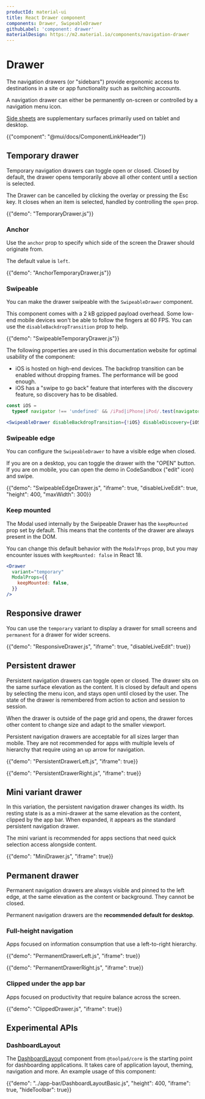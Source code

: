 ```yaml
---
productId: material-ui
title: React Drawer component
components: Drawer, SwipeableDrawer
githubLabel: 'component: drawer'
materialDesign: https://m2.material.io/components/navigation-drawer
---
```


# Drawer

<p class="description">The navigation drawers (or "sidebars") provide ergonomic access to destinations in a site or app functionality such as switching accounts.</p>

A navigation drawer can either be permanently on-screen or controlled by a navigation menu icon.

[Side sheets](https://m2.material.io/components/sheets-side) are supplementary surfaces primarily used on tablet and desktop.

{{"component": "@mui/docs/ComponentLinkHeader"}}

## Temporary drawer

Temporary navigation drawers can toggle open or closed. Closed by default, the drawer opens temporarily above all other content until a section is selected.

The Drawer can be cancelled by clicking the overlay or pressing the Esc key.
It closes when an item is selected, handled by controlling the `open` prop.

{{"demo": "TemporaryDrawer.js"}}

### Anchor

Use the `anchor` prop to specify which side of the screen the Drawer should originate from.

The default value is `left`.

{{"demo": "AnchorTemporaryDrawer.js"}}

### Swipeable

You can make the drawer swipeable with the `SwipeableDrawer` component.

This component comes with a 2 kB gzipped payload overhead.
Some low-end mobile devices won't be able to follow the fingers at 60 FPS.
You can use the `disableBackdropTransition` prop to help.

{{"demo": "SwipeableTemporaryDrawer.js"}}

The following properties are used in this documentation website for optimal usability of the component:

- iOS is hosted on high-end devices.
  The backdrop transition can be enabled without dropping frames.
  The performance will be good enough.
- iOS has a "swipe to go back" feature that interferes
  with the discovery feature, so discovery has to be disabled.

```jsx
const iOS =
  typeof navigator !== 'undefined' && /iPad|iPhone|iPod/.test(navigator.userAgent);

<SwipeableDrawer disableBackdropTransition={!iOS} disableDiscovery={iOS} />;
```

### Swipeable edge

You can configure the `SwipeableDrawer` to have a visible edge when closed.

If you are on a desktop, you can toggle the drawer with the "OPEN" button.
If you are on mobile, you can open the demo in CodeSandbox ("edit" icon) and swipe.

{{"demo": "SwipeableEdgeDrawer.js", "iframe": true, "disableLiveEdit": true, "height": 400, "maxWidth": 300}}

### Keep mounted

The Modal used internally by the Swipeable Drawer has the `keepMounted` prop set by default.
This means that the contents of the drawer are always present in the DOM.

You can change this default behavior with the `ModalProps` prop, but you may encounter issues with `keepMounted: false` in React 18.

```jsx
<Drawer
  variant="temporary"
  ModalProps={{
    keepMounted: false,
  }}
/>
```

## Responsive drawer

You can use the `temporary` variant to display a drawer for small screens and `permanent` for a drawer for wider screens.

{{"demo": "ResponsiveDrawer.js", "iframe": true, "disableLiveEdit": true}}

## Persistent drawer

Persistent navigation drawers can toggle open or closed.
The drawer sits on the same surface elevation as the content.
It is closed by default and opens by selecting the menu icon, and stays open until closed by the user.
The state of the drawer is remembered from action to action and session to session.

When the drawer is outside of the page grid and opens, the drawer forces other content to change size and adapt to the smaller viewport.

Persistent navigation drawers are acceptable for all sizes larger than mobile.
They are not recommended for apps with multiple levels of hierarchy that require using an up arrow for navigation.

{{"demo": "PersistentDrawerLeft.js", "iframe": true}}

{{"demo": "PersistentDrawerRight.js", "iframe": true}}

## Mini variant drawer

In this variation, the persistent navigation drawer changes its width.
Its resting state is as a mini-drawer at the same elevation as the content, clipped by the app bar.
When expanded, it appears as the standard persistent navigation drawer.

The mini variant is recommended for apps sections that need quick selection access alongside content.

{{"demo": "MiniDrawer.js", "iframe": true}}

## Permanent drawer

Permanent navigation drawers are always visible and pinned to the left edge, at the same elevation as the content or background. They cannot be closed.

Permanent navigation drawers are the **recommended default for desktop**.

### Full-height navigation

Apps focused on information consumption that use a left-to-right hierarchy.

{{"demo": "PermanentDrawerLeft.js", "iframe": true}}

{{"demo": "PermanentDrawerRight.js", "iframe": true}}

### Clipped under the app bar

Apps focused on productivity that require balance across the screen.

{{"demo": "ClippedDrawer.js", "iframe": true}}

## Experimental APIs

### DashboardLayout

The [DashboardLayout](https://mui.com/toolpad/core/react-dashboard-layout/) component from `@toolpad/core` is the starting point for dashboarding applications. It takes care of application layout, theming, navigation and more. An example usage of this component:

{{"demo": "../app-bar/DashboardLayoutBasic.js", "height": 400, "iframe": true, "hideToolbar": true}}
